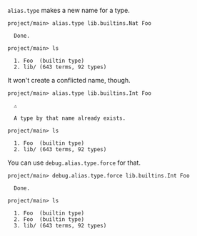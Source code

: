 `alias.type` makes a new name for a type.

``` ucm
project/main> alias.type lib.builtins.Nat Foo

  Done.

project/main> ls

  1. Foo  (builtin type)
  2. lib/ (643 terms, 92 types)

```

It won't create a conflicted name, though.

``` ucm :error
project/main> alias.type lib.builtins.Int Foo

  ⚠️
  
  A type by that name already exists.

```

``` ucm
project/main> ls

  1. Foo  (builtin type)
  2. lib/ (643 terms, 92 types)

```

You can use `debug.alias.type.force` for that.

``` ucm
project/main> debug.alias.type.force lib.builtins.Int Foo

  Done.

project/main> ls

  1. Foo  (builtin type)
  2. Foo  (builtin type)
  3. lib/ (643 terms, 92 types)

```
